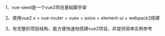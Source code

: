 1、vue-seed是一个vue2项目基础脚手架

2、使用vue2.x + vue-router + vuex + axios + element-ui + webpack2搭建

3、有完整的项目结构，能方便快速地搭建vue2项目，并提供简单实例参考
